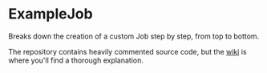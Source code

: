 # ExampleJob
Breaks down the creation of a custom Job step by step, from top to bottom.

The repository contains heavily commented source code, but the [wiki](https://github.com/Mehni/ExampleJob/wiki) is where you'll find a thorough explanation.
